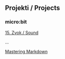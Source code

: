 ## Projekti / Projects

### micro:bit
[15. Zvok / Sound](https://makecode.microbit.org/_MrJDMXAMdbXU)

...

[Mastering Markdown](https://guides.github.com/features/mastering-markdown/)
